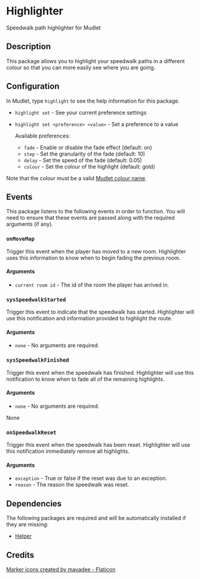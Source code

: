 # Highlighter

Speedwalk path highlighter for Mudlet

## Description

This package allows you to highlight your speedwalk paths in a different colour
so that you can more easily see where you are going.

## Configuration

In Mudlet, type `highlight` to see the help information for this package.

* `highlight set` - See your current preference settings
* `highlight set <preference> <value>` - Set a preference to a value

  Available preferences:
  * `fade` - Enable or disable the fade effect (default: on)
  * `step` - Set the granularity of the fade (default: 10)
  * `delay` - Set the speed of the fade (default: 0.05)
  * `colour` - Set the colour of the highlight (default: gold)

Note that the colour must be a valid [Mudlet colour name](https://wiki.mudlet.org/images/c/c3/ShowColors.png).

## Events

This package listens to the following events in order to function. You will
need to ensure that these events are passed along with the required arguments
(if any).

### `onMoveMap`

Trigger this event when the player has moved to a new room. Highlighter uses
this information to know when to begin fading the previous room.

#### Arguments

* `current room id` - The id of the room the player has arrived in.

### `sysSpeedwalkStarted`

Trigger this event to indicate that the speedwalk has started. Highlighter will
use this notification and information provided to highlight the route.

#### Arguments

* `none` - No arguments are required.

### `sysSpeedwalkFinished`

Trigger this event when the speedwalk has finished. Highlighter will use this
notification to know when to fade all of the remaining highlights.

#### Arguments

* `none` - No arguments are required.

None

### `onSpeedwalkReset`

Trigger this event when the speedwalk has been reset. Highlighter will use this
notification immediately remove all highlights.

#### Arguments

* `exception` - True or false if the reset was due to an exception.
* `reason` - The reason the speedwalk was reset.

## Dependencies

The following packages are required and will be automatically installed if they
are missing:

* [Helper](https://github.com/gesslar/Helper)

## Credits

[Marker icons created by mavadee - Flaticon](https://www.flaticon.com/free-icons/marker)
